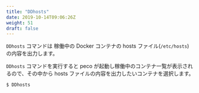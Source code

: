 ```yaml
---
title: "DDhosts"
date: 2019-10-14T09:06:26Z
weight: 51
draft: false
---
```


``DDhosts`` コマンドは 稼働中の Docker コンテナの hosts ファイル(``/etc/hosts``)の内容を出力します。

``DDhosts`` コマンドを実行すると peco が起動し稼働中のコンテナ一覧が表示されるので、その中から hosts ファイルの内容を出力したいコンテナを選択します。

```bash
$ DDhosts
```